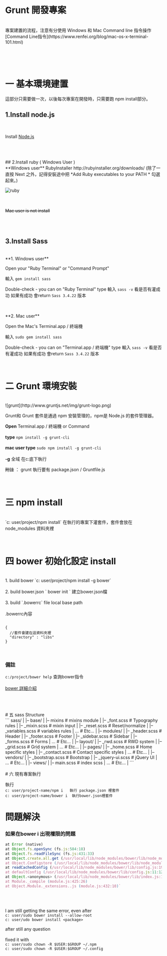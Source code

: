 # Grunt 開發專案
<br />
專案建置的流程，注意有分使用  Windows 和 Mac   
Command line 指令操作 [Command Line指令](https://www.renfei.org/blog/mac-os-x-terminal-101.html)

<br /><br /><br />


# 一 基本環境建置
這部分只需要做一次，以後每次專案在開發時，只需要跑 npm install部分。
<br />
## 1.Install node.js
<br />

 Install  [ Node.js ](https://nodejs.org/en/)  

<br />
<br />
<br />
## 2.Install ruby ( Windows User )
<br />
 **Windows user**  
  RubyInstaller  http://rubyinstaller.org/downloads/    
  (除了一直按 Next 之外，記得安裝途中把 *Add Ruby executables to your PATH * 勾選起來。)    

 ![ruby](http://i1.wp.com/naturaljenius.com/wp-content/uploads/2011/10/Ruby-Install-1.png "rubyinstaller")   

 <br /><br />
 ~~Mac user is not install~~

<br /><br />
## 3.Install Sass
<br />
 **1. Windows user**

 Open your  "Ruby  Terminal" or "Command Prompt"

 輸入  `gem install sass`

 Double-check - you can on "Ruby  Terminal"  type   輸入  `sass -v` 看是否有灌成功
  如果有成功 會return  `Sass 3.4.22`  版本   

<br />
<br />
 **2. Mac user**

 Open the Mac's  Terminal.app / 終端機

 輸入  `sudo gem install sass`

 Double-check - you can on "Terminal.app / 終端機"  type   輸入  `sass -v` 看是否有灌成功
  如果有成功 會return  `Sass 3.4.22`  版本
<br /><br /><br />

# 二 Grunt 環境安裝
<br />
![grunt](http://www.gruntjs.net/img/grunt-logo.png)

Grunt和 Grunt 套件是通過 npm 安裝管理的，npm是 Node.js 的套件管理器。

**Open**    Terminal.app / 終端機  or Command
 <br /><br />
**type**   `npm install -g grunt-cli`
 <br /><br />
**mac user type**  `sudo npm install -g grunt-cli`
 <br /><br />
**-g**   全域  在c:底下執行

~~附註~~ ： grunt 執行要有 package.json / Gruntfile.js
<br />
<br />
<br />


# 三 npm install
<br />
`c: user/project/npm install`  在執行的專案下灌套件，套件會放在node_modules 資料夾裡
<br />
<br />
<br />




# 四 bower 初始化設定 install
<br />
1. build bower  
`c: user/project/npm install -g bower`   
<br /><br />
2. build  bower.json
` bower init ` 建立bower.json檔   
<br /><br />
3. build `.bowerrc` file local base path  
<br /><br />
.bowerrc內容
<pre><code>
{
  //套件會建在這資料夾裡
  "directory" : "libs"
}
</code></pre>
<br />

### 備註
`c:/project/bower help` 查詢bower指令  
<br />
[bower 詳細介紹](http://edentsai231.logdown.com/posts/198741-bower-front-end-kit-management-tool)

<br />
<br />
<br />
# 五 sass Structure
<br />
```
sass/
|
|– base/
|  |– mixins             # mixins module
|   |– _font.scss        # Typography rules
|   |– _mixin.scss       # mixin  input
|   |– _reset.scss       # Reset/normalize
|   |– _variables.scss   # variables rules
|   ...                  # Etc…
|
|– modules/
|   |– _header.scss      # Header
|   |– _footer.scss      # Footer
|   |– _sidebar.scss     # Sidebar
|   |– _forms.scss       # Forms
|   ...                  # Etc…
|
|– layout/
|   |– _rwd.scss         # RWD system
|   |– _grid.scss        # Grid system
|   ...                  # Etc…
|
|– pages/
|   |– _home.scss        # Home specific styles
|   |– _contact.scss     # Contact specific styles
|   ...                  # Etc…
|
|– vendors/
|   |– _bootstrap.scss   # Bootstrap
|   |– _jquery-ui.scss   # jQuery UI
|   ...                  # Etc…
|
|– views/
|   |– main.scss         # index scss
|   ...                  # Etc…
|
```
<br />
<br />
# 六 現有專案執行

執行    
`c: user/project-name/npm i   執行 package.json 裡套件`   
`c: user/project-name/bower i  執行bower.json裡套件`


# 問題解決

### 如果在bower i 出現權限的問題

```js
at Error (native)
at Object.fs.openSync (fs.js:584:18)
at Object.fs.readFileSync (fs.js:431:33)
at Object.create.all.get (/usr/local/lib/node_modules/bower/lib/node_modules/configstore/index.js:35:26)
at Object.Configstore (/usr/local/lib/node_modules/bower/lib/node_modules/configstore/index.js:28:44)
at readCachedConfig (/usr/local/lib/node_modules/bower/lib/config.js:19:23)
at defaultConfig (/usr/local/lib/node_modules/bower/lib/config.js:11:12)
at Object.<anonymous> (/usr/local/lib/node_modules/bower/lib/index.js:16:32)
at Module._compile (module.js:425:26)
at Object.Module._extensions..js (module.js:432:10)`
```
<br />
<br />

I am still getting the same error, even after    
`c: user/sudo bower install --allow-root`    
`c: user/udo bower install <package>`   

after still any question   
<br />
fixed it with    
`c: user/sudo chown -R $USER:$GROUP ~/.npm`   
`c: user/sudo chown -R $USER:$GROUP ~/.config`   
